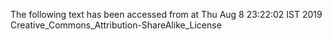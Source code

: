 The following text has been accessed from at Thu Aug 8 23:22:02 IST 2019
Creative_Commons_Attribution-ShareAlike_License
